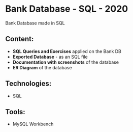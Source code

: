 # Bank Database - SQL - 2020
Bank Database made in SQL

## Content:
- **SQL Queries and Exercises** applied on the Bank DB
- **Exported Database** - as an SQL file
- **Documentation with screenshots** of the database
- **ER Diagram** of the database

## Technologies:
- SQL

## Tools:
- MySQL Workbench
